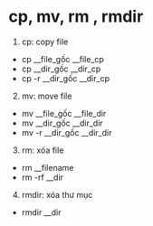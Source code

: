 # cp, mv, rm , rmdir

1. cp: copy file

- cp __file_gốc __file_cp
- cp __dir_gốc __dir_cp
- cp -r __dir_gốc __dir_cp

2. mv: move file

- mv __file_gốc __file_dir
- mv __dir_gốc __dir_dir
- mv -r __dir_gốc __dir_dir

3. rm: xóa file

- rm __filename
- rm -rf __dir

4. rmdir: xóa thư mục

- rmdir __dir